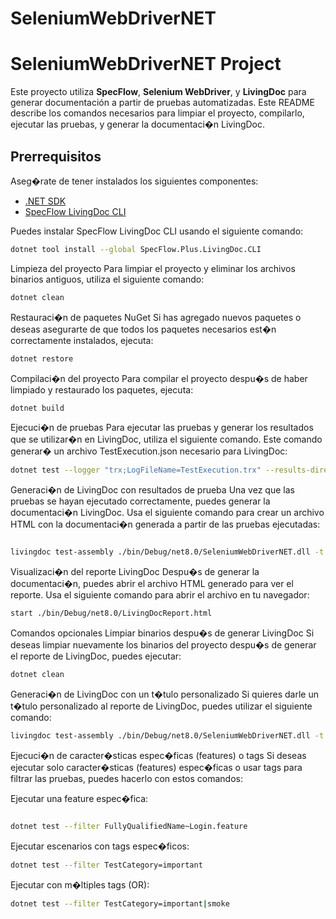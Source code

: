 # SeleniumWebDriverNET

# SeleniumWebDriverNET Project

Este proyecto utiliza **SpecFlow**, **Selenium WebDriver**, y **LivingDoc** para generar documentación a partir de pruebas automatizadas. Este README describe los comandos necesarios para limpiar el proyecto, compilarlo, ejecutar las pruebas, y generar la documentaci�n LivingDoc.

## Prerrequisitos

Aseg�rate de tener instalados los siguientes componentes:

- [.NET SDK](https://dotnet.microsoft.com/download)
- [SpecFlow LivingDoc CLI](https://docs.specflow.org/projects/specflow-livingdoc/en/latest/Getting-Started.html)

Puedes instalar SpecFlow LivingDoc CLI usando el siguiente comando:

```bash
dotnet tool install --global SpecFlow.Plus.LivingDoc.CLI
```


Limpieza del proyecto
Para limpiar el proyecto y eliminar los archivos binarios antiguos, utiliza el siguiente comando:

```bash
dotnet clean
```
Restauraci�n de paquetes NuGet
Si has agregado nuevos paquetes o deseas asegurarte de que todos los paquetes necesarios est�n correctamente instalados, ejecuta:

```bash
dotnet restore
```
Compilaci�n del proyecto
Para compilar el proyecto despu�s de haber limpiado y restaurado los paquetes, ejecuta:

```bash
dotnet build
```

Ejecuci�n de pruebas
Para ejecutar las pruebas y generar los resultados que se utilizar�n en LivingDoc, utiliza el siguiente comando. Este comando generar� un archivo TestExecution.json necesario para LivingDoc:

```bash
dotnet test --logger "trx;LogFileName=TestExecution.trx" --results-directory ./bin/Debug/net8.0
```
Generaci�n de LivingDoc con resultados de prueba
Una vez que las pruebas se hayan ejecutado correctamente, puedes generar la documentaci�n LivingDoc. Usa el siguiente comando para crear un archivo HTML con la documentaci�n generada a partir de las pruebas ejecutadas:

```bash

livingdoc test-assembly ./bin/Debug/net8.0/SeleniumWebDriverNET.dll -t ./bin/Debug/net8.0/TestExecution.json --output ./bin/Debug/net8.0/LivingDocReport.html

```

Visualizaci�n del reporte LivingDoc
Despu�s de generar la documentaci�n, puedes abrir el archivo HTML generado para ver el reporte. Usa el siguiente comando para abrir el archivo en tu navegador:

```bash
start ./bin/Debug/net8.0/LivingDocReport.html
```
Comandos opcionales
Limpiar binarios despu�s de generar LivingDoc
Si deseas limpiar nuevamente los binarios del proyecto despu�s de generar el reporte de LivingDoc, puedes ejecutar:

```bash
dotnet clean
```
Generaci�n de LivingDoc con un t�tulo personalizado
Si quieres darle un t�tulo personalizado al reporte de LivingDoc, puedes utilizar el siguiente comando:

```bash
livingdoc test-assembly ./bin/Debug/net8.0/SeleniumWebDriverNET.dll -t ./bin/Debug/net8.0/TestExecution.json --title "Selenium WebDriver Project" --output ./bin/Debug/net8.0/LivingDocReport.html
```

Ejecuci�n de caracter�sticas espec�ficas (features) o tags
Si deseas ejecutar solo caracter�sticas (features) espec�ficas o usar tags para filtrar las pruebas, puedes hacerlo con estos comandos:

Ejecutar una feature espec�fica:
```bash

dotnet test --filter FullyQualifiedName~Login.feature
```
Ejecutar escenarios con tags espec�ficos:

```bash
dotnet test --filter TestCategory=important
```
Ejecutar con m�ltiples tags (OR):

```bash
dotnet test --filter TestCategory=important|smoke
```